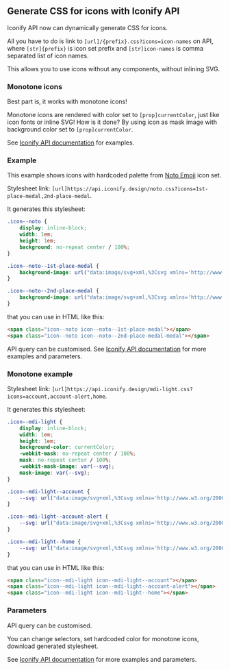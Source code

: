 ## Generate CSS for icons with Iconify API

Iconify API now can dynamically generate CSS for icons.

All you have to do is link to `[url]/{prefix}.css?icons=icon-names` on API, where `[str]{prefix}` is icon set prefix and `[str]icon-names` is comma separated list of icon names.

This allows you to use icons without any components, without inlining SVG.

### Monotone icons

Best part is, it works with monotone icons!

Monotone icons are rendered with color set to `[prop]currentColor`, just like icon fonts or inline SVG! How is it done? By using icon as mask image with background color set to `[prop]currentColor`.

See [Iconify API documentation](/docs/api/css.md) for examples.

### Example

This example shows icons with hardcoded palette from [Noto Emoji](https://icon-sets.iconify.design/noto/) icon set.

Stylesheet link: `[url]https://api.iconify.design/noto.css?icons=1st-place-medal,2nd-place-medal`.

It generates this stylesheet:

```css
.icon--noto {
	display: inline-block;
	width: 1em;
	height: 1em;
	background: no-repeat center / 100%;
}

.icon--noto--1st-place-medal {
	background-image: url("data:image/svg+xml,%3Csvg xmlns='http://www.w3.org/2000/svg' viewBox='0 0 128 128' width='128' height='128'%3E%3Cpath fill='%23176CC7' d='M69.09 4.24c-1.08.96-9.48 17.63-9.48 17.63l-6.25 25.21l24.32-2.23S97.91 7.23 98.32 6.36c.73-1.58 1.12-2.23-1.67-2.23c-2.79-.01-26.55-.79-27.56.11z'/%3E%3Cpath fill='%23FCC417' d='M81.68 43.29c-1.21-.65-36.85-1.21-37.69 0c-.76 1.1-.65 6.13-.28 6.78c.37.65 12.35 6.22 12.35 6.22l-.01 2.03s.66 1.59 7.34 1.59s7.37-1.35 7.37-1.35l.06-2.05s10.49-5.24 11.04-5.7c.56-.47 1.03-6.87-.18-7.52zM70.7 51.62s-.03-1.4-.72-1.75c-.69-.35-11.8-.29-12.74-.24c-.94.05-.94 1.73-.94 1.73l-7.6-3.7v-.74l28.3.2l.05.84l-6.35 3.66z'/%3E%3Cpath fill='%23FDFFFF' d='M59.26 51.17c-.94 0-1.48.98-1.48 2.67c0 1.58.54 2.91 1.73 2.81c.98-.08 1.32-1.58 1.23-2.91c-.09-1.58-.29-2.57-1.48-2.57z'/%3E%3Cpath fill='%23FCC417' d='M28.98 90.72c0 23.96 21.66 34.63 36.06 34.12c15.88-.57 34.9-12.95 33.75-35.81C97.7 67.37 79.48 57.1 63.7 57.21c-18.34.13-34.72 12.58-34.72 33.51z'/%3E%3Cpath fill='%23FA912C' d='M64.53 120.67c-.25 0-.51 0-.76-.01c-7.5-.25-14.91-3.41-20.33-8.66c-5.8-5.62-8.98-13.22-8.94-21.39c.09-19.95 17.53-29.2 29.36-29.2h.1c16.03.07 29.19 12.53 29.56 29.42c.16 7.52-2.92 15.41-8.96 21.35c-5.64 5.53-13.12 8.49-20.03 8.49zm-.69-55.94c-10.61 0-26.3 8.68-26.34 25.88c-.03 12.86 9.93 26.08 26.52 26.64c6.32.2 12.83-2.22 18.09-7.39c5.46-5.37 8.53-12.29 8.42-18.99c-.24-14.53-12.12-26.09-26.54-26.15c-.04 0-.12.01-.15.01z'/%3E%3Cpath fill='%23FEFFFA' d='M57.82 60.61c-.69-.95-8.51-.77-15.9 6.45c-7.13 6.97-7.9 13.54-6.53 13.92c1.55.43 3.44-6.53 9.97-12.38c6-5.36 13.84-6.1 12.46-7.99zm30.25 25.87c-2.41.34.09 7.56-5.5 15.64c-4.85 7.01-10.35 9.55-9.71 11.09c.86 2.06 9.67-3.07 13.75-11.43c3.7-7.57 3.26-15.56 1.46-15.3z'/%3E%3Cpath fill='%23FA912C' d='M55.85 77.02c-.52.77-.05 7.52.26 7.82c.6.6 5.16-1.55 5.16-1.55l-.17 18.05s-3.35-.04-3.7.09c-.69.26-.6 7.22-.09 7.56s14.18.52 14.7-.17c.52-.69.39-6.78.15-7.06c-.43-.52-3.7-.31-3.7-.31s.28-26.58.19-27.43s-1.03-1.38-2.15-1.12s-10.32 3.62-10.65 4.12z'/%3E%3Cpath fill='%232E9DF4' d='M25.51 3.72c-.63.58 23.46 43.48 23.46 43.48s4.04.52 13.06.6s13.49-.52 13.49-.52S56.79 4.15 55.67 3.72c-.55-.22-7.97-.3-15.22-.38c-7.26-.09-14.34-.18-14.94.38z'/%3E%3C/svg%3E");
}

.icon--noto--2nd-place-medal {
	background-image: url("data:image/svg+xml,%3Csvg xmlns='http://www.w3.org/2000/svg' viewBox='0 0 128 128' width='128' height='128'%3E%3Cpath fill='%23176CC7' d='M69.09 4.24c-1.08.96-9.48 17.63-9.48 17.63l-6.25 25.21l24.32-2.23S97.91 7.23 98.32 6.36c.73-1.58 1.12-2.23-1.67-2.23c-2.79-.01-26.55-.79-27.56.11z'/%3E%3Cpath fill='%23CECDD2' d='M81.68 43.29c-1.21-.65-36.85-1.21-37.69 0c-.76 1.1-.33 6.87-.04 7.56c.52 1.2 12.03 6.43 12.03 6.43l-.22 2.38s.94.24 7.63.24s8.01-.34 8.01-.34l.02-2.15s10.36-5.04 10.88-5.74c.44-.58.59-7.73-.62-8.38zm-10.61 9.12s.33-1.47-.36-1.81c-.69-.35-12.53-.19-13.47-.14c-.94.05-.94 1.73-.94 1.73l-7.6-4.53v-.74l28.3.2l.05.84l-5.98 4.45z'/%3E%3Cpath fill='%23FDFFFF' d='M59.26 51.17c-.94 0-1.48.98-1.48 2.67c0 1.58.54 2.91 1.73 2.81c.98-.08 1.32-1.58 1.23-2.91c-.09-1.58-.29-2.57-1.48-2.57z'/%3E%3Cpath fill='%23CECDD2' d='M28.97 91.89c0 23.96 22.05 34.13 36.46 33.7c16.79-.5 34.51-13.24 33.36-36.1C97.7 67.83 79.33 58.2 63.55 58.31c-18.34.14-34.58 12.65-34.58 33.58z'/%3E%3Cpath fill='%239B9B9D' d='M64.53 121.13c-.25 0-.51 0-.76-.01c-7.5-.25-14.91-3.41-20.33-8.66c-5.8-5.62-8.98-13.22-8.94-21.39c.09-19.95 17.53-29.2 29.36-29.2h.1c16.03.07 29.19 12.53 29.56 29.42c.16 7.52-2.92 15.41-8.96 21.35c-5.64 5.53-13.12 8.49-20.03 8.49zm-.69-55.94c-10.61 0-26.3 8.68-26.34 25.88c-.03 12.86 9.93 26.08 26.52 26.64c6.32.2 12.83-2.22 18.09-7.39c5.46-5.37 8.53-12.29 8.42-18.99c-.26-14.53-12.14-26.09-26.56-26.16c-.02 0-.1.02-.13.02z'/%3E%3Cpath fill='%23FEFFFA' d='M58.09 61.47c-.69-.95-7.76-.68-15.37 5.87c-7.56 6.51-8.69 13.71-7.33 14.09c1.55.43 3.44-6.53 9.97-12.38c6-5.35 14.1-5.69 12.73-7.58zm29.79 26.25c-2.41.34.09 7.56-5.5 15.64c-4.85 7.01-10.35 9.55-9.71 11.09c.86 2.06 9.67-3.07 13.75-11.43c3.69-7.56 3.25-15.55 1.46-15.3z'/%3E%3Cpath fill='%232E9DF4' d='M25.51 3.72c-.63.58 23.46 43.48 23.46 43.48s4.04.52 13.06.6s13.49-.52 13.49-.52S56.79 4.15 55.67 3.72c-.55-.22-7.97-.3-15.22-.38c-7.26-.09-14.34-.18-14.94.38z'/%3E%3Cpath fill='%239B9B9D' d='M56.85 86.35c1.04.01 1.97-1.4 2.83-2.26c1.83-1.84 3.75-3.3 5.94-1.32C71 87.66 60.2 92.62 56.1 99.4c-3.06 5.06-3.68 8.95-2.83 9.99s21.54.99 21.82.47c.28-.52.57-7.45.09-7.78s-10.65-.14-10.65-.14s.85-1.98 4.34-5c3.83-3.31 6.9-7.86 6.08-13.24c-1.7-11.12-12.9-11.53-17.75-7.66c-4.73 3.77-3.71 10.27-.35 10.31z'/%3E%3C/svg%3E");
}
```

that you can use in HTML like this:

```html
<span class="icon--noto icon--noto--1st-place-medal"></span>
<span class="icon--noto icon--noto--2nd-place-medal-medal"></span>
```

API query can be customised. See [Iconify API documentation](/docs/api/css.md) for more examples and parameters.

### Monotone example

Stylesheet link: `[url]https://api.iconify.design/mdi-light.css?icons=account,account-alert,home`.

It generates this stylesheet:

```css
.icon--mdi-light {
	display: inline-block;
	width: 1em;
	height: 1em;
	background-color: currentColor;
	-webkit-mask: no-repeat center / 100%;
	mask: no-repeat center / 100%;
	-webkit-mask-image: var(--svg);
	mask-image: var(--svg);
}

.icon--mdi-light--account {
	--svg: url("data:image/svg+xml,%3Csvg xmlns='http://www.w3.org/2000/svg' viewBox='0 0 24 24' width='24' height='24'%3E%3Cpath fill='black' d='M11.5 14c4.14 0 7.5 1.57 7.5 3.5V20H4v-2.5c0-1.93 3.36-3.5 7.5-3.5m6.5 3.5c0-1.38-2.91-2.5-6.5-2.5S5 16.12 5 17.5V19h13v-1.5M11.5 5A3.5 3.5 0 0 1 15 8.5a3.5 3.5 0 0 1-3.5 3.5A3.5 3.5 0 0 1 8 8.5A3.5 3.5 0 0 1 11.5 5m0 1A2.5 2.5 0 0 0 9 8.5a2.5 2.5 0 0 0 2.5 2.5A2.5 2.5 0 0 0 14 8.5A2.5 2.5 0 0 0 11.5 6Z'/%3E%3C/svg%3E");
}

.icon--mdi-light--account-alert {
	--svg: url("data:image/svg+xml,%3Csvg xmlns='http://www.w3.org/2000/svg' viewBox='0 0 24 24' width='24' height='24'%3E%3Cpath fill='black' d='M10.5 14c4.14 0 7.5 1.57 7.5 3.5V20H3v-2.5c0-1.93 3.36-3.5 7.5-3.5m6.5 3.5c0-1.38-2.91-2.5-6.5-2.5S4 16.12 4 17.5V19h13v-1.5M10.5 5A3.5 3.5 0 0 1 14 8.5a3.5 3.5 0 0 1-3.5 3.5A3.5 3.5 0 0 1 7 8.5A3.5 3.5 0 0 1 10.5 5m0 1A2.5 2.5 0 0 0 8 8.5a2.5 2.5 0 0 0 2.5 2.5A2.5 2.5 0 0 0 13 8.5A2.5 2.5 0 0 0 10.5 6M20 16v-1h1v1h-1m0-3V7h1v6h-1Z'/%3E%3C/svg%3E");
}

.icon--mdi-light--home {
	--svg: url("data:image/svg+xml,%3Csvg xmlns='http://www.w3.org/2000/svg' viewBox='0 0 24 24' width='24' height='24'%3E%3Cpath fill='black' d='m16 8.41l-4.5-4.5L4.41 11H6v8h3v-6h5v6h3v-8h1.59L17 9.41V6h-1v2.41M2 12l9.5-9.5L15 6V5h3v4l3 3h-3v8h-5v-6h-3v6H5v-8H2Z'/%3E%3C/svg%3E");
}
```

that you can use in HTML like this:

```html
<span class="icon--mdi-light icon--mdi-light--account"></span>
<span class="icon--mdi-light icon--mdi-light--account-alert"></span>
<span class="icon--mdi-light icon--mdi-light--home"></span>
```

### Parameters

API query can be customised.

You can change selectors, set hardcoded color for monotone icons, download generated stylesheet.

See [Iconify API documentation](/docs/api/css.md) for more examples and parameters.
